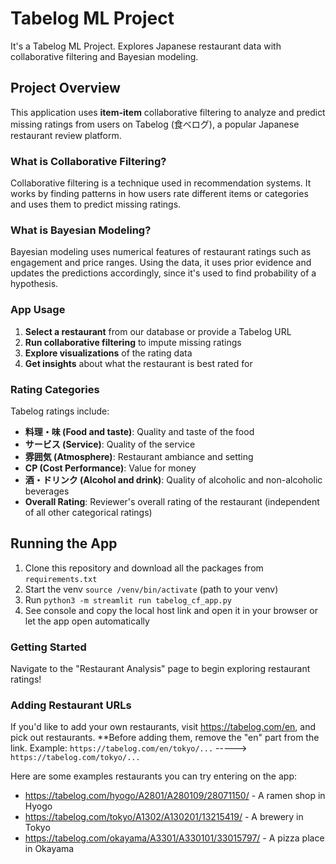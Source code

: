 # Tabelog ML Project
It's a Tabelog ML Project. Explores Japanese restaurant data with collaborative filtering and Bayesian modeling.

## Project Overview
    
This application uses **item-item** collaborative filtering 
to analyze and predict missing ratings from users on Tabelog (食べログ), 
a popular Japanese restaurant review platform.

### What is Collaborative Filtering?
Collaborative filtering is a technique used in recommendation systems. It works by finding patterns in how users 
rate different items or categories and uses them to predict missing ratings.

### What is Bayesian Modeling?
Bayesian modeling uses numerical features of restaurant ratings such as engagement and price ranges. 
Using the data, it uses prior evidence and updates the predictions accordingly, since it's used to find probability of a hypothesis.

### App Usage
1. **Select a restaurant** from our database or provide a Tabelog URL
2. **Run collaborative filtering** to impute missing ratings
3. **Explore visualizations** of the rating data
4. **Get insights** about what the restaurant is best rated for

### Rating Categories
Tabelog ratings include:
- **料理・味 (Food and taste)**: Quality and taste of the food
- **サービス (Service)**: Quality of the service
- **雰囲気 (Atmosphere)**: Restaurant ambiance and setting
- **CP (Cost Performance)**: Value for money
- **酒・ドリンク (Alcohol and drink)**: Quality of alcoholic and non-alcoholic beverages
- **Overall Rating**: Reviewer's overall rating of the restaurant (independent of all other categorical ratings)

## Running the App
1. Clone this repository and download all the packages from `requirements.txt`
2. Start the venv `source /venv/bin/activate` (path to your venv)
3. Run `python3 -m streamlit run tabelog_cf_app.py`
4. See console and copy the local host link and open it in your browser or let the app open automatically

### Getting Started
Navigate to the "Restaurant Analysis" page to begin exploring restaurant ratings!

### Adding Restaurant URLs
If you'd like to add your own restaurants, visit https://tabelog.com/en, and pick out restaurants. **Before adding them, remove the "en" part from the link.
Example: `https://tabelog.com/en/tokyo/...` ----->  `https://tabelog.com/tokyo/...`

Here are some examples restaurants you can try entering on the app:
- https://tabelog.com/hyogo/A2801/A280109/28071150/ - A ramen shop in Hyogo
- https://tabelog.com/tokyo/A1302/A130201/13215419/ - A brewery in Tokyo
- https://tabelog.com/okayama/A3301/A330101/33015797/ - A pizza place in Okayama